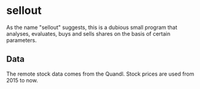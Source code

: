 # sellout
As the name "sellout" suggests, this is a dubious small program that analyses, evaluates, buys and sells shares on the basis of certain parameters.

## Data
The remote stock data comes from the Quandl. Stock prices are used from 2015 to now.